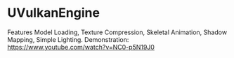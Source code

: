 # UVulkanEngine
Features Model Loading, Texture Compression, Skeletal Animation, Shadow Mapping, Simple Lighting.
Demonstration: https://www.youtube.com/watch?v=NC0-p5N19J0
